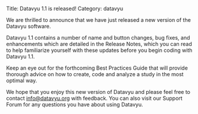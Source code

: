 Title: Datavyu 1.1 is released!
Category: datavyu

We are thrilled to announce that we have just released a new version of the Datavyu software.
 
Datavyu 1.1 contains a number of name and button changes, bug fixes, and enhancements which are detailed in the Release Notes, which you can read to help familiarize yourself with these updates before you begin coding with Datavyu 1.1.  
 
Keep an eye out for the forthcoming Best Practices Guide that will provide thorough advice on how to create, code and analyze a study in the most optimal way. 
 
We hope that you enjoy this new version of Datavyu and please feel free to contact info@datavyu.org with feedback. You can also visit our Support Forum for any questions you have about using Datavyu. 
